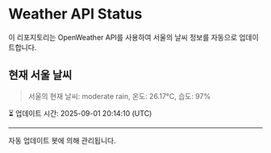 
# Weather API Status

이 리포지토리는 OpenWeather API를 사용하여 서울의 날씨 정보를 자동으로 업데이트합니다.

## 현재 서울 날씨
> 서울의 현재 날씨: moderate rain, 온도: 26.17°C, 습도: 97%

⏳ 업데이트 시간: 2025-09-01 20:14:10 (UTC)

---
자동 업데이트 봇에 의해 관리됩니다.
